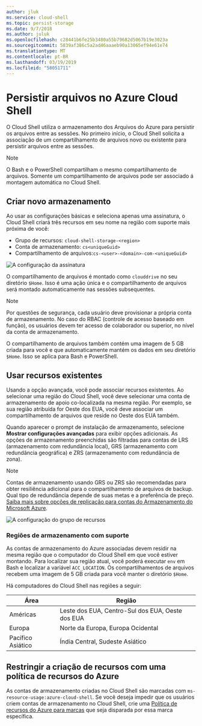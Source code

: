```yaml
---
author: jluk
ms.service: cloud-shell
ms.topic: persist-storage
ms.date: 9/7/2018
ms.author: juluk
ms.openlocfilehash: c28441b6fe25b3480a55b79682d5067b19e3023a
ms.sourcegitcommit: 5839af386c5a2ad46aaaeb90a13065ef94e61e74
ms.translationtype: MT
ms.contentlocale: pt-BR
ms.lasthandoff: 03/19/2019
ms.locfileid: "58051711"
---
```

# <a name="persist-files-in-azure-cloud-shell"></a>Persistir arquivos no Azure Cloud Shell
O Cloud Shell utiliza o armazenamento dos Arquivos do Azure para persistir os arquivos entre as sessões. No primeiro início, o Cloud Shell solicita a associação de um compartilhamento de arquivos novo ou existente para persistir arquivos entre as sessões.

> [!NOTE]
> O Bash e o PowerShell compartilham o mesmo compartilhamento de arquivos. Somente um compartilhamento de arquivos pode ser associado á montagem automática no Cloud Shell.

## <a name="create-new-storage"></a>Criar novo armazenamento

Ao usar as configurações básicas e seleciona apenas uma assinatura, o Cloud Shell criará três recursos em seu nome na região com suporte mais próxima de você:
* Grupo de recursos: `cloud-shell-storage-<region>`
* Conta de armazenamento: `cs<uniqueGuid>`
* Compartilhamento de arquivos:`cs-<user>-<domain>-com-<uniqueGuid>`

![A configuração da assinatura](../articles/cloud-shell/media/persisting-shell-storage/basic-storage.png)

O compartilhamento de arquivos é montado como `clouddrive` no seu diretório `$Home`. Isso é uma ação única e o compartilhamento de arquivos será montado automaticamente nas sessões subsequentes. 

> [!NOTE]
> Por questões de segurança, cada usuário deve provisionar a própria conta de armazenamento.  No caso do RBAC (controle de acesso baseado em função), os usuários devem ter acesso de colaborador ou superior, no nível da conta de armazenamento.

O compartilhamento de arquivos também contém uma imagem de 5 GB criada para você e que automaticamente mantém os dados em seu diretório `$Home`. Isso se aplica para Bash e PowerShell.

## <a name="use-existing-resources"></a>Usar recursos existentes

Usando a opção avançada, você pode associar recursos existentes. Ao selecionar uma região do Cloud Shell, você deve selecionar uma conta de armazenamento de apoio co-localizada na mesma região. Por exemplo, se sua região atribuída for Oeste dos EUA, você deve associar um compartilhamento de arquivos que reside no Oeste dos EUA também.

Quando aparecer o prompt de instalação de armazenamento, selecione **Mostrar configurações avançadas** para exibir opções adicionais. As opções de armazenamento preenchidas são filtradas para contas de LRS (armazenamento com redundância local), GRS (armazenamento com redundância geográfica) e ZRS (armazenamento com redundância de zona). 

> [!NOTE]
> Contas de armazenamento usando GRS ou ZRS são recomendadas para obter resiliência adicional para o compartilhamento de arquivos de backup. Qual tipo de redundância depende de suas metas e a preferência de preço. [Saiba mais sobre opções de replicação para contas do Armazenamento do Microsoft Azure](https://docs.microsoft.com/azure/storage/common/storage-redundancy).

![A configuração do grupo de recursos](../articles/cloud-shell/media/persisting-shell-storage/advanced-storage.png)

### <a name="supported-storage-regions"></a>Regiões de armazenamento com suporte
As contas de armazenamento do Azure associadas devem residir na mesma região que o computador do Cloud Shell em que você estiver montando. Para localizar sua região atual, você poderá executar `env` em Bash e localizar a variável `ACC_LOCATION`. Os compartilhamentos de arquivos recebem uma imagem de 5 GB criada para você manter o diretório `$Home`.

Há computadores do Cloud Shell nas regiões a seguir:

|Área|Região|
|---|---|
|Américas|Leste dos EUA, Centro-Sul dos EUA, Oeste dos EUA|
|Europa|Norte da Europa, Europa Ocidental|
|Pacífico Asiático|Índia Central, Sudeste Asiático|

## <a name="restrict-resource-creation-with-an-azure-resource-policy"></a>Restringir a criação de recursos com uma política de recursos do Azure
As contas de armazenamento criadas no Cloud Shell são marcadas com `ms-resource-usage:azure-cloud-shell`. Se você deseja impedir que os usuários criem contas de armazenamento no Cloud Shell, crie uma [Política de recursos do Azure para marcas](../articles/azure-policy/json-samples.md) que seja disparada por essa marca específica.
